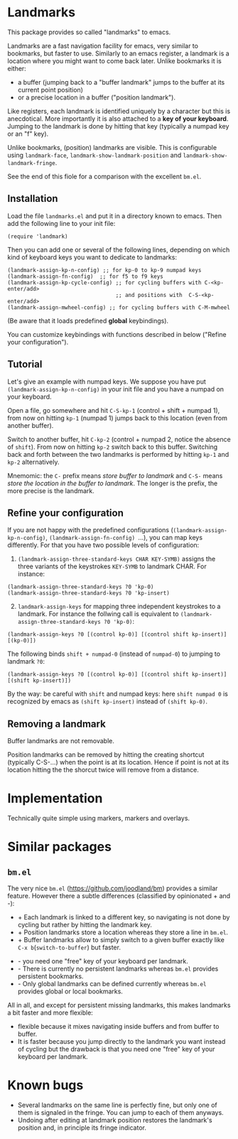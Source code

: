 # Landmarks

This package provides so called "landmarks" to emacs.

Landmarks are a fast navigation facility for emacs, very similar to
bookmarks, but faster to use. Similarly to an emacs register, a
landmark is a location where you might want to come back later. Unlike
bookmarks it is either:

- a buffer (jumping back to a \"buffer landmark\" jumps to the buffer
  at its current point position)
- or a precise location in a buffer (\"position landmark\").

Like registers, each landmark is identified uniquely by a character
but this is anecdotical. More importantly it is also attached to a
**key of your keyboard**. Jumping to the landmark is done by hitting
that key (typically a numpad key or an "f" key).

Unlike bookmarks, (position) landmarks are visible. This is
configurable using `landmark-face`, `landmark-show-landmark-position`
and `landmark-show-landmark-fringe`.

See the end of this fiole for a comparison with the excellent `bm.el`.

## Installation

Load the file `landmarks.el` and put it in a directory known to emacs.
Then add the following line to your init file:

```elisp
(require 'landmark)
```

Then you can add one or several of the following lines, depending on which kind of keyboard keys you want to dedicate to landmarks:

```elisp
(landmark-assign-kp-n-config) ;; for kp-0 to kp-9 numpad keys
(landmark-assign-fn-config)  ;; for f5 to f9 keys
(landmark-assign-kp-cycle-config) ;; for cycling buffers with C-<kp-enter/add>
                                  ;; and positions with  C-S-<kp-enter/add>
(landmark-assign-mwheel-config) ;; for cycling buffers with C-M-mwheel
```

(Be aware that it loads predefined **global** keybindings).

You can customize keybindings with functions described in below
("Refine your configuration").

## Tutorial

Let's give an example with numpad keys. We suppose you have put
`(landmark-assign-kp-n-config)` in your init file and you have a
numpad on your keyboard.

Open a file, go somewhere and hit `C-S-kp-1` (control + shift + numpad
1), from now on hitting `kp-1` (numpad 1) jumps back to this location
(even from another buffer).

Switch to another buffer, hit `C-kp-2` (control + numpad 2, notice the
absence of `shift`). From now on hitting `kp-2` switch back to this
buffer. Switching back and forth between the two landmarks is
performed by hitting `kp-1` and `kp-2` alternatively.

Mnemomic: the `C-` prefix means *store buffer to landmark* and `C-S-`
means *store the location in the buffer to landmark*. The longer is
the prefix, the more precise is the landmark.

## Refine your configuration

If you are not happy with the predefined configurations
(`(landmark-assign-kp-n-config)`, `(landmark-assign-fn-config) `...),
you can map keys differently. For that you have two possible levels of
configuration:

1. `(landmark-assign-three-standard-keys CHAR KEY-SYMB)` assigns the
three variants of the keystrokes `KEY-SYMB` to landmark CHAR. For instance:
```elisp
(landmark-assign-three-standard-keys ?0 'kp-0)
(landmark-assign-three-standard-keys ?0 'kp-insert)
```
2. `landmark-assign-keys` for mapping three independent keystrokes to
a landmark. For instance the follwing call is equivalent to
`(landmark-assign-three-standard-keys ?0 'kp-0)`: 
```elisp
(landmark-assign-keys ?0 [(control kp-0)] [(control shift kp-insert)] [(kp-0)])
```

The following binds `shift + numpad-0` (instead of `numpad-0`) to
jumping to landmark `?0`:
```elisp
(landmark-assign-keys ?0 [(control kp-0)] [(control shift kp-insert)] [(shift kp-insert)])
```
By the way: be careful with `shift` and numpad keys: here `shift numpad 0` is
recognized by emacs as `(shift kp-insert)` instead of `(shift kp-0)`.

## Removing a landmark

Buffer landmarks are not removable.

Position landmarks can be removed by hitting the creating shortcut
(typically C-S-...) when the point is at its location. Hence if point
is not at its location hitting the the shorcut twice will remove from
a distance.

# Implementation

Technically quite simple using markers, markers and overlays.

# Similar packages

## `bm.el`

The very nice `bm.el` (https://github.com/joodland/bm) provides a
similar feature. However there a subtle differences (classified by
opinionated + and -):

+ \+ Each landmark is linked to a different key, so navigating is not
  done by cycling but rather by hitting the landmark key.
+ \+ Position landmarks store a location whereas they store a line in
  `bm.el`.
+ \+ Buffer landmarks allow to simply switch to a given buffer exactly
  like `C-x b`(`switch-to-buffer`) but faster.
- \- you need one "free" key of your keyboard per landmark.
- \- There is currently no persistent landmarks whereas `bm.el` provides
  persistent bookmarks.
- \- Only global landmarks can be defined currently whereas `bm.el`
  provides global or local bookmarks.

All in all, and except for persistent missing landmarks, this makes
landmarks a bit  faster and more flexible:

- flexible because it mixes navigating inside buffers and
  from buffer to buffer.
- It is faster because you jump directly to the landmark you want
  instead of cycling but the drawback is that you need one "free" key of
  your keyboard per landmark.


# Known bugs

- Several landmarks on the same line is perfectly fine, but only one
  of them is signaled in the fringe. You can jump to each of them
  anyways.
- Undoing after editing at landmark position restores the landmark's
  position and, in principle its fringe indicator.
